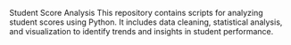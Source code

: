 Student Score Analysis
This repository contains scripts for analyzing student scores using Python. It includes data cleaning, statistical analysis, and visualization to identify trends and insights in student performance.
